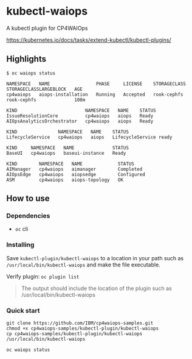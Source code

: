 # kubectl-waiops

A kubectl plugin for CP4WAIOps

https://kubernetes.io/docs/tasks/extend-kubectl/kubectl-plugins/

## Highlights

```
$ oc waiops status

NAMESPACE   NAME                 PHASE     LICENSE    STORAGECLASS   STORAGECLASSLARGEBLOCK   AGE
cp4waiops   aiops-installation   Running   Accepted   rook-cephfs    rook-cephfs              108m

KIND                         NAMESPACE   NAME    STATUS
IssueResolutionCore          cp4waiops   aiops   Ready
AIOpsAnalyticsOrchestrator   cp4waiops   aiops   Ready

KIND               NAMESPACE   NAME    STATUS
LifecycleService   cp4waiops   aiops   LifecycleService ready

KIND     NAMESPACE   NAME              STATUS
BaseUI   cp4waiops   baseui-instance   Ready

KIND        NAMESPACE   NAME             STATUS
AIManager   cp4waiops   aimanager        Completed
AIOpsEdge   cp4waiops   aiopsedge        Configured
ASM         cp4waiops   aiops-topology   OK
```

## How to use

### Dependencies
- `oc` cli

### Installing
Save `kubectl-plugin/kubectl-waiops` to a location in your path such as `/usr/local/bin/kubectl-waiops` and make the file executable. 

Verify plugin:
`oc plugin list`
> The output should include the location of the plugin such as /usr/local/bin/kubectl-waiops

### Quick start
```
git clone https://github.com/IBM/cp4waiops-samples.git
chmod +x cp4waiops-samples/kubectl-plugin/kubectl-waiops
cp cp4waiops-samples/kubectl-plugin/kubectl-waiops /usr/local/bin/kubectl-waiops

oc waiops status
```